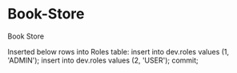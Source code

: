 # Book-Store
Book Store

Inserted below rows into Roles table:
insert into dev.roles values (1, 'ADMIN');
insert into dev.roles values (2, 'USER');
commit;
